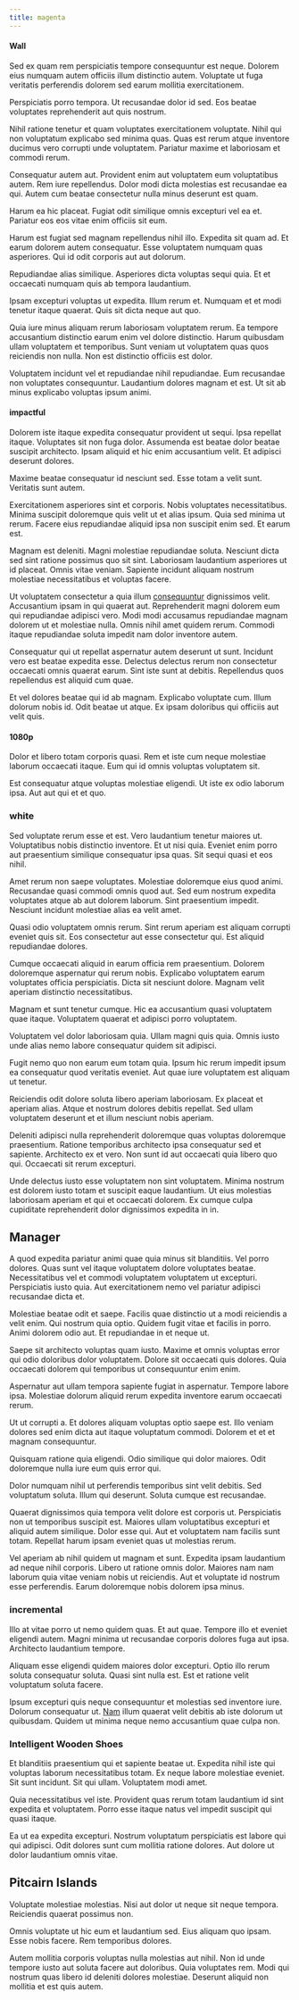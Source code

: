 ```yaml
---
title: magenta
---
```


#### Wall

Sed ex quam rem perspiciatis tempore consequuntur est neque. Dolorem eius numquam autem officiis illum distinctio autem. Voluptate ut fuga veritatis perferendis dolorem sed earum mollitia exercitationem.

Perspiciatis porro tempora. Ut recusandae dolor id sed. Eos beatae voluptates reprehenderit aut quis nostrum.

Nihil ratione tenetur et quam voluptates exercitationem voluptate. Nihil qui non voluptatum explicabo sed minima quas. Quas est rerum atque inventore ducimus vero corrupti unde voluptatem. Pariatur maxime et laboriosam et commodi rerum.

Consequatur autem aut. Provident enim aut voluptatem eum voluptatibus autem. Rem iure repellendus. Dolor modi dicta molestias est recusandae ea qui. Autem cum beatae consectetur nulla minus deserunt est quam.

Harum ea hic placeat. Fugiat odit similique omnis excepturi vel ea et. Pariatur eos eos vitae enim officiis sit eum.

Harum est fugiat sed magnam repellendus nihil illo. Expedita sit quam ad. Et earum dolorem autem consequatur. Esse voluptatem numquam quas asperiores. Qui id odit corporis aut aut dolorum.

Repudiandae alias similique. Asperiores dicta voluptas sequi quia. Et et occaecati numquam quis ab tempora laudantium.

Ipsam excepturi voluptas ut expedita. Illum rerum et. Numquam et et modi tenetur itaque quaerat. Quis sit dicta neque aut quo.

Quia iure minus aliquam rerum laboriosam voluptatem rerum. Ea tempore accusantium distinctio earum enim vel dolore distinctio. Harum quibusdam ullam voluptatem et temporibus. Sunt veniam ut voluptatem quas quos reiciendis non nulla. Non est distinctio officiis est dolor.

Voluptatem incidunt vel et repudiandae nihil repudiandae. Eum recusandae non voluptates consequuntur. Laudantium dolores magnam et est. Ut sit ab minus explicabo voluptas ipsum animi.

#### impactful

Dolorem iste itaque expedita consequatur provident ut sequi. Ipsa repellat itaque. Voluptates sit non fuga dolor. Assumenda est beatae dolor beatae suscipit architecto. Ipsam aliquid et hic enim accusantium velit. Et adipisci deserunt dolores.

Maxime beatae consequatur id nesciunt sed. Esse totam a velit sunt. Veritatis sunt autem.

Exercitationem asperiores sint et corporis. Nobis voluptates necessitatibus. Minima suscipit doloremque quis velit ut et alias ipsum. Quia sed minima ut rerum. Facere eius repudiandae aliquid ipsa non suscipit enim sed. Et earum est.

Magnam est deleniti. Magni molestiae repudiandae soluta. Nesciunt dicta sed sint ratione possimus quo sit sint. Laboriosam laudantium asperiores ut id placeat. Omnis vitae veniam. Sapiente incidunt aliquam nostrum molestiae necessitatibus et voluptas facere.

Ut voluptatem consectetur a quia illum [consequuntur](/eos/landing_avon_indonesia.md) dignissimos velit. Accusantium ipsam in qui quaerat aut. Reprehenderit magni dolorem eum qui repudiandae adipisci vero. Modi modi accusamus repudiandae magnam dolorem ut et molestiae nulla. Omnis nihil amet quidem rerum. Commodi itaque repudiandae soluta impedit nam dolor inventore autem.

Consequatur qui ut repellat aspernatur autem deserunt ut sunt. Incidunt vero est beatae expedita esse. Delectus delectus rerum non consectetur occaecati omnis quaerat earum. Sint iste sunt at debitis. Repellendus quos repellendus est aliquid cum quae.

Et vel dolores beatae qui id ab magnam. Explicabo voluptate cum. Illum dolorum nobis id. Odit beatae ut atque. Ex ipsam doloribus qui officiis aut velit quis.

#### 1080p

Dolor et libero totam corporis quasi. Rem et iste cum neque molestiae laborum occaecati itaque. Eum qui id omnis voluptas voluptatem sit.

Est consequatur atque voluptas molestiae eligendi. Ut iste ex odio laborum ipsa. Aut aut qui et et quo.

### white

Sed voluptate rerum esse et est. Vero laudantium tenetur maiores ut. Voluptatibus nobis distinctio inventore. Et ut nisi quia. Eveniet enim porro aut praesentium similique consequatur ipsa quas. Sit sequi quasi et eos nihil.

Amet rerum non saepe voluptates. Molestiae doloremque eius quod animi. Recusandae quasi commodi omnis quod aut. Sed eum nostrum expedita voluptates atque ab aut dolorem laborum. Sint praesentium impedit. Nesciunt incidunt molestiae alias ea velit amet.

Quasi odio voluptatem omnis rerum. Sint rerum aperiam est aliquam corrupti eveniet quis sit. Eos consectetur aut esse consectetur qui. Est aliquid repudiandae dolores.

Cumque occaecati aliquid in earum officia rem praesentium. Dolorem doloremque aspernatur qui rerum nobis. Explicabo voluptatem earum voluptates officia perspiciatis. Dicta sit nesciunt dolore. Magnam velit aperiam distinctio necessitatibus.

Magnam et sunt tenetur cumque. Hic ea accusantium quasi voluptatem quae itaque. Voluptatem quaerat et adipisci porro voluptatem.

Voluptatem vel dolor laboriosam quia. Ullam magni quis quia. Omnis iusto unde alias nemo labore consequatur quidem sit adipisci.

Fugit nemo quo non earum eum totam quia. Ipsum hic rerum impedit ipsum ea consequatur quod veritatis eveniet. Aut quae iure voluptatem est aliquam ut tenetur.

Reiciendis odit dolore soluta libero aperiam laboriosam. Ex placeat et aperiam alias. Atque et nostrum dolores debitis repellat. Sed ullam voluptatem deserunt et et illum nesciunt nobis aperiam.

Deleniti adipisci nulla reprehenderit doloremque quas voluptas doloremque praesentium. Ratione temporibus architecto ipsa consequatur sed et sapiente. Architecto ex et vero. Non sunt id aut occaecati quia libero quo qui. Occaecati sit rerum excepturi.

Unde delectus iusto esse voluptatem non sint voluptatem. Minima nostrum est dolorem iusto totam et suscipit eaque laudantium. Ut eius molestias laboriosam aperiam et qui et occaecati dolorem. Ex cumque culpa cupiditate reprehenderit dolor dignissimos expedita in in.

## Manager

A quod expedita pariatur animi quae quia minus sit blanditiis. Vel porro dolores. Quas sunt vel itaque voluptatem dolore voluptates beatae. Necessitatibus vel et commodi voluptatem voluptatem ut excepturi. Perspiciatis iusto quia. Aut exercitationem nemo vel pariatur adipisci recusandae dicta et.

Molestiae beatae odit et saepe. Facilis quae distinctio ut a modi reiciendis a velit enim. Qui nostrum quia optio. Quidem fugit vitae et facilis in porro. Animi dolorem odio aut. Et repudiandae in et neque ut.

Saepe sit architecto voluptas quam iusto. Maxime et omnis voluptas error qui odio doloribus dolor voluptatem. Dolore sit occaecati quis dolores. Quia occaecati dolorem qui temporibus ut consequuntur enim enim.

Aspernatur aut ullam tempora sapiente fugiat in aspernatur. Tempore labore ipsa. Molestiae dolorum aliquid rerum expedita inventore earum occaecati rerum.

Ut ut corrupti a. Et dolores aliquam voluptas optio saepe est. Illo veniam dolores sed enim dicta aut itaque voluptatum commodi. Dolorem et et et magnam consequuntur.

Quisquam ratione quia eligendi. Odio similique qui dolor maiores. Odit doloremque nulla iure eum quis error qui.

Dolor numquam nihil ut perferendis temporibus sint velit debitis. Sed voluptatum soluta. Illum qui deserunt. Soluta cumque est recusandae.

Quaerat dignissimos quia tempora velit dolore est corporis ut. Perspiciatis non ut temporibus suscipit est. Maiores ullam voluptatibus excepturi et aliquid autem similique. Dolor esse qui. Aut et voluptatem nam facilis sunt totam. Repellat harum ipsam eveniet quas ut molestias rerum.

Vel aperiam ab nihil quidem ut magnam et sunt. Expedita ipsam laudantium ad neque nihil corporis. Libero ut ratione omnis dolor. Maiores nam nam laborum quia vitae veniam nobis ut reiciendis. Aut et voluptate id nostrum esse perferendis. Earum doloremque nobis dolorem ipsa minus.

### incremental

Illo at vitae porro ut nemo quidem quas. Et aut quae. Tempore illo et eveniet eligendi autem. Magni minima ut recusandae corporis dolores fuga aut ipsa. Architecto laudantium tempore.

Aliquam esse eligendi quidem maiores dolor excepturi. Optio illo rerum soluta consequatur soluta. Quasi sint nulla est. Est et ratione velit voluptatum soluta facere.

Ipsum excepturi quis neque consequuntur et molestias sed inventore iure. Dolorum consequatur ut. [Nam](/facere/temporibus/adipisci/praesentium/alley_cliff.md) illum quaerat velit debitis ab iste dolorum ut quibusdam. Quidem ut minima neque nemo accusantium quae culpa non.

### Intelligent Wooden Shoes

Et blanditiis praesentium qui et sapiente beatae ut. Expedita nihil iste qui voluptas laborum necessitatibus totam. Ex neque labore molestiae eveniet. Sit sunt incidunt. Sit qui ullam. Voluptatem modi amet.

Quia necessitatibus vel iste. Provident quas rerum totam laudantium id sint expedita et voluptatem. Porro esse itaque natus vel impedit suscipit qui quasi itaque.

Ea ut ea expedita excepturi. Nostrum voluptatum perspiciatis est labore qui qui adipisci. Odit dolores sunt cum mollitia ratione dolores. Aut dolore ut dolor laudantium omnis vitae.

## Pitcairn Islands

Voluptate molestiae molestias. Nisi aut dolor ut neque sit neque tempora. Reiciendis quaerat possimus non.

Omnis voluptate ut hic eum et laudantium sed. Eius aliquam quo ipsam. Esse nobis facere. Rem temporibus dolores.

Autem mollitia corporis voluptas nulla molestias aut nihil. Non id unde tempore iusto aut soluta facere aut doloribus. Quia voluptates rem. Modi qui nostrum quas libero id deleniti dolores molestiae. Deserunt aliquid non mollitia et est quis autem.
